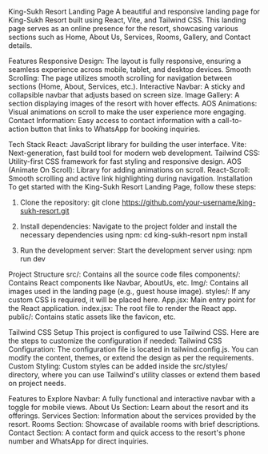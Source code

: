 King-Sukh Resort Landing Page
A beautiful and responsive landing page for King-Sukh Resort built using React, Vite, and Tailwind CSS. This landing page serves as an online presence for the resort, showcasing various sections such as Home, About Us, Services, Rooms, Gallery, and Contact details.

Features
Responsive Design: The layout is fully responsive, ensuring a seamless experience across mobile, tablet, and desktop devices.
Smooth Scrolling: The page utilizes smooth scrolling for navigation between sections (Home, About, Services, etc.).
Interactive Navbar: A sticky and collapsible navbar that adjusts based on screen size.
Image Gallery: A section displaying images of the resort with hover effects.
AOS Animations: Visual animations on scroll to make the user experience more engaging.
Contact Information: Easy access to contact information with a call-to-action button that links to WhatsApp for booking inquiries.

Tech Stack
React: JavaScript library for building the user interface.
Vite: Next-generation, fast build tool for modern web development.
Tailwind CSS: Utility-first CSS framework for fast styling and responsive design.
AOS (Animate On Scroll): Library for adding animations on scroll.
React-Scroll: Smooth scrolling and active link highlighting during navigation.
Installation
To get started with the King-Sukh Resort Landing Page, follow these steps:

1. Clone the repository:
   git clone https://github.com/your-username/king-sukh-resort.git

2. Install dependencies:
   Navigate to the project folder and install the necessary dependencies using npm:
   cd king-sukh-resort
   npm install
   
4. Run the development server:
   Start the development server using:
   npm run dev

Project Structure
src/: Contains all the source code files
components/: Contains React components like Navbar, AboutUs, etc.
Img/: Contains all images used in the landing page (e.g., guest house image).
styles/: If any custom CSS is required, it will be placed here.
App.jsx: Main entry point for the React application.
index.jsx: The root file to render the React app.
public/: Contains static assets like the favicon, etc.

Tailwind CSS Setup
This project is configured to use Tailwind CSS. Here are the steps to customize the configuration if needed:
Tailwind CSS Configuration: The configuration file is located in tailwind.config.js. You can modify the content, themes, or extend the design as per the requirements.
Custom Styling: Custom styles can be added inside the src/styles/ directory, where you can use Tailwind's utility classes or extend them based on project needs.

Features to Explore
Navbar: A fully functional and interactive navbar with a toggle for mobile views.
About Us Section: Learn about the resort and its offerings.
Services Section: Information about the services provided by the resort.
Rooms Section: Showcase of available rooms with brief descriptions.
Contact Section: A contact form and quick access to the resort's phone number and WhatsApp for direct inquiries.
